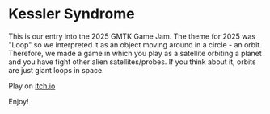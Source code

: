 # Kessler Syndrome

This is our entry into the 2025 GMTK Game Jam. The theme for 2025 was "Loop"
so we interpreted it as an object moving around in a circle - an orbit.
Therefore, we made a game in which you play as a satellite orbiting a planet
and you have fight other alien satellites/probes. If you think about it, orbits
are just giant loops in space.

Play on [itch.io](https://nullptr-error.itch.io/kessler-syndrome)

Enjoy!
